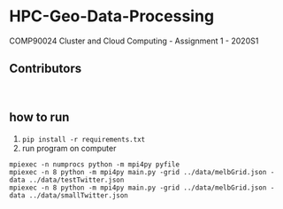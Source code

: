 # HPC-Geo-Data-Processing
COMP90024 Cluster and Cloud Computing - Assignment 1 - 2020S1

## Contributors
<!-- ALL-CONTRIBUTORS-LIST:START - Do not remove or modify this section -->
<!-- prettier-ignore-start -->
<!-- markdownlint-disable -->
<table>
  <tr>
  </tr>
</table>

<!-- markdownlint-enable -->
<!-- prettier-ignore-end -->
<!-- ALL-CONTRIBUTORS-LIST:END -->
<table>
  <tr>
  </tr>
</table>

## how to run
1. ```pip install -r requirements.txt```
2. run program on computer
```
mpiexec -n numprocs python -m mpi4py pyfile
mpiexec -n 8 python -m mpi4py main.py -grid ../data/melbGrid.json -data ../data/testTwitter.json
mpiexec -n 8 python -m mpi4py main.py -grid ../data/melbGrid.json -data ../data/smallTwitter.json
```
